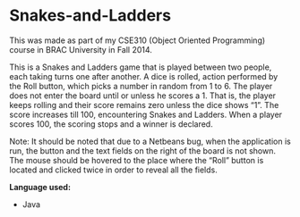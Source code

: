# Snakes-and-Ladders


This was made as part of my CSE310 (Object Oriented Programming) course in BRAC University in Fall 2014. 

This is a Snakes and Ladders game that is played between two people, each taking turns one after another. A dice is rolled, action performed by the Roll button, which picks a number in random from 1 to 6. The player does not enter the board until or unless he scores a 1. That is, the player keeps rolling and their score remains zero unless the dice shows “1”. The score increases till 100, encountering Snakes and Ladders. When a player scores 100, the scoring stops and a winner is declared.


Note: It should be noted that due to a Netbeans bug, when the application is run, the button and the text fields on the right of the board is not shown. The mouse should be hovered to the place where the “Roll” button is located and clicked twice in order to reveal all the fields.

**Language used:**

* Java
